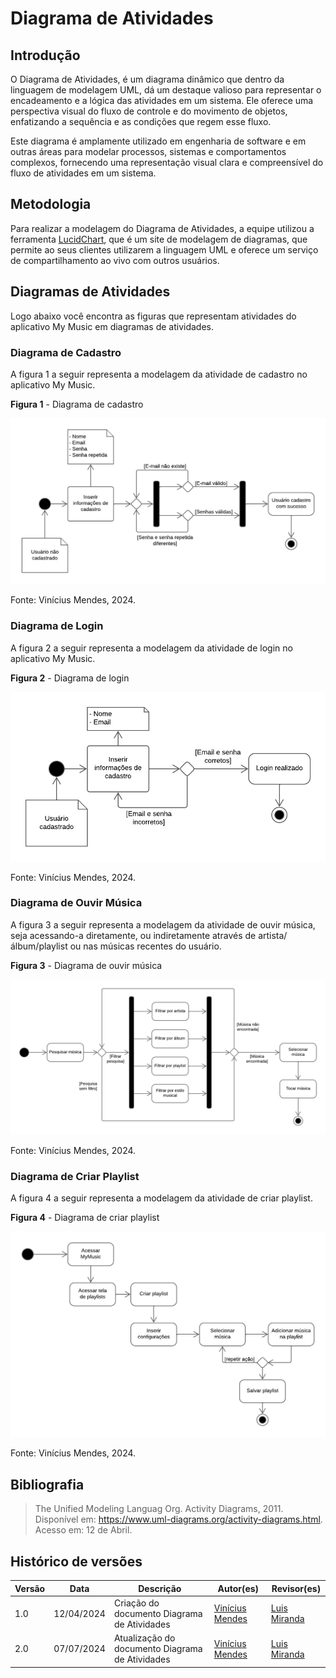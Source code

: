 # Diagrama de Atividades
## Introdução
O Diagrama de Atividades, é um diagrama dinâmico que dentro da linguagem de modelagem UML, dá um destaque valioso para representar o encadeamento e a lógica das atividades em um sistema. Ele oferece uma perspectiva visual do fluxo de controle e do movimento de objetos, enfatizando a sequência e as condições que regem esse fluxo. 

Este diagrama é amplamente utilizado em engenharia de software e em outras áreas para modelar processos, sistemas e comportamentos complexos, fornecendo uma representação visual clara e compreensível do fluxo de atividades em um sistema.

## Metodologia
Para realizar a modelagem do Diagrama de Atividades, a equipe utilizou a ferramenta [LucidChart](https://www.lucidchart.com/pages/pt), que é um site de modelagem de diagramas, que permite ao seus clientes utilizarem a linguagem UML e oferece um serviço de compartilhamento ao vivo com outros usuários.

## Diagramas de Atividades
Logo abaixo você encontra as figuras que representam atividades do aplicativo My Music em diagramas de atividades.

### Diagrama de Cadastro
A figura 1 a seguir representa a modelagem da atividade de cadastro no aplicativo My Music.

**Figura 1** - Diagrama de cadastro

![Figura 1](../Assets/DiagramadeAtividades-Cadastro.png)

Fonte: Vinícius Mendes, 2024.

### Diagrama de Login
A figura 2 a seguir representa a modelagem da atividade de login no aplicativo My Music.

**Figura 2** - Diagrama de login

![Figura 2](../Assets/DiagramadeAtividades-Login.png)

Fonte: Vinícius Mendes, 2024.

### Diagrama de Ouvir Música
A figura 3 a seguir representa a modelagem da atividade de ouvir música, seja acessando-a diretamente, ou indiretamente através de artista/álbum/playlist ou nas músicas recentes do usuário.

**Figura 3** - Diagrama de ouvir música

![Figura 3](../Assets/DiagramadeAtividades-Ouvirmusica.png)

Fonte: Vinícius Mendes, 2024.

### Diagrama de Criar Playlist
A figura 4 a seguir representa a modelagem da atividade de criar playlist.

**Figura 4** - Diagrama de criar playlist

![Figura 4](../Assets/DiagramadeAtividades-Criarplaylist.png)

Fonte: Vinícius Mendes, 2024.

## Bibliografia 
> The Unified Modeling Languag Org. Activity Diagrams, 2011. Disponível em: https://www.uml-diagrams.org/activity-diagrams.html. Acesso em: 12 de Abril.

## Histórico de versões

| Versão | Data       | Descrição                                   | Autor(es)       | Revisor(es) |
| ------ | ---------- | ------------------------------------------- | --------------- | ----------- |
| 1.0    | 12/04/2024 | Criação do documento Diagrama de Atividades | [Vinícius Mendes](https://github.com/yabamiah) | [Luis Miranda](https://github.com/LuisMiranda10)            |
| 2.0    | 07/07/2024 | Atualização do documento Diagrama de Atividades | [Vinícius Mendes](https://github.com/yabamiah) | [Luis Miranda](https://github.com/LuisMiranda10)            |

